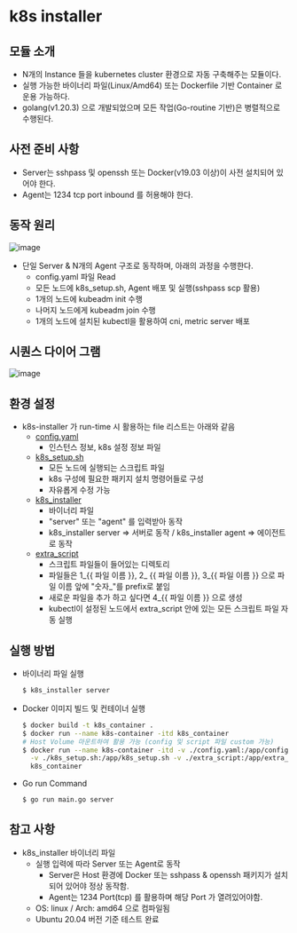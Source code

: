 # k8s installer

## 모듈 소개
* N개의 Instance 들을 kubernetes cluster 환경으로 자동 구축해주는 모듈이다.
* 실행 가능한 바이너리 파일(Linux/Amd64) 또는 Dockerfile 기반 Container 로 운용 가능하다.
* golang(v1.20.3) 으로 개발되었으며 모든 작업(Go-routine 기반)은 병렬적으로 수행된다.

## 사전 준비 사항
* Server는 sshpass 및 openssh 또는 Docker(v19.03 이상)이 사전 설치되어 있어야 한다.
* Agent는 1234 tcp port inbound 를 허용해야 한다.

## 동작 원리
![image](https://github.nhnent.com/storage/user/3570/files/9bbd2c00-ee6f-11ed-9b18-752b0bd1ac9c#center)
* 단일 Server & N개의 Agent 구조로 동작하며, 아래의 과정을 수행한다.
  * config.yaml 파일 Read
  * 모든 노드에 k8s_setup.sh, Agent 배포 및 실행(sshpass scp 활용)
  * 1개의 노드에 kubeadm init 수행
  * 나머지 노드에게 kubeadm join 수행
  * 1개의 노드에 설치된 kubectl을 활용하여 cni, metric server 배포 

## 시퀀스 다이어 그램
![image](https://github.nhnent.com/storage/user/3570/files/57329000-ee71-11ed-85f8-64b01ac9ca20)

## 환경 설정
* k8s-installer 가 run-time 시 활용하는 file 리스트는 아래와 같음
  * [config.yaml](https://github.nhnent.com/srep/k8s-installer/blob/master/config.yaml)
    * 인스턴스 정보, k8s 설정 정보 파일
  * [k8s_setup.sh](https://github.nhnent.com/srep/k8s-installer/blob/master/k8s_setup.sh)
    * 모든 노드에 실행되는 스크립트 파일
    * k8s 구성에 필요한 패키지 설치 명령어들로 구성
    * 자유롭게 수정 가능
  * [k8s_installer](https://github.nhnent.com/srep/k8s-installer/blob/master/k8s_installer)
    * 바이너리 파일
    * "server" 또는 "agent" 를 입력받아 동작
    * k8s_installer server => 서버로 동작 / k8s_installer agent => 에이전트로 동작
  * [extra_script](https://github.nhnent.com/srep/k8s-installer/tree/master/extra_script)
    * 스크립트 파일들이 들어있는 디렉토리
    * 파일들은 1_{{ 파일 이름 }}, 2_ {{ 파일 이름 }}, 3_{{ 파일 이름 }} 으로 파일 이름 앞에 "숫자_"를 prefix로 붙임
    * 새로운 파일을 추가 하고 싶다면 4_{{ 파일 이름 }} 으로 생성
    * kubectl이 설정된 노드에서 extra_script 안에 있는 모든 스크립트 파일 자동 실행
  
## 실행 방법
* 바이너리 파일 실행
  ```bash
  $ k8s_installer server
  ```
* Docker 이미지 빌드 및 컨테이너 실행
  ```bash
  $ docker build -t k8s_container .
  $ docker run --name k8s-container -itd k8s_container
  # Host Volume 마운트하여 활용 가능 (config 및 script 파일 custom 가능)
  $ docker run --name k8s-container -itd -v ./config.yaml:/app/config.yaml \
    -v ./k8s_setup.sh:/app/k8s_setup.sh -v ./extra_script:/app/extra_script \
    k8s_container
  ```
* Go run Command
  ```bash
  $ go run main.go server
  ```

## 참고 사항
* k8s_installer 바이너리 파일
  * 실행 입력에 따라 Server 또는 Agent로 동작
    * Server은 Host 환경에 Docker 또는 sshpass & openssh 패키지가 설치되어 있어야 정상 동작함.
    * Agent는 1234 Port(tcp) 를 활용하며 해당 Port 가 열려있어야함. 
  * OS: linux / Arch: amd64 으로 컴파일됨
  * Ubuntu 20.04 버전 기준 테스트 완료
